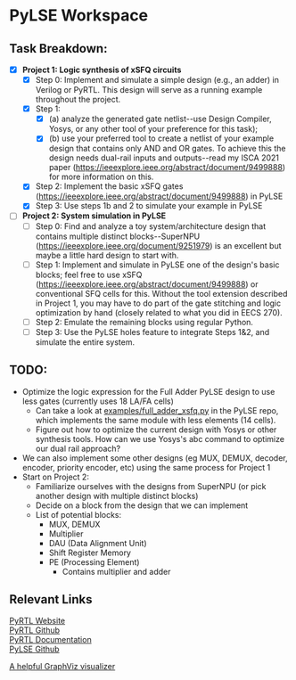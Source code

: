 # PyLSE Workspace

## Task Breakdown:
- [X] __Project 1: Logic synthesis of xSFQ circuits__
    - [x] Step 0: Implement and simulate a simple design (e.g., an adder) in Verilog or PyRTL. This design will serve as a running example throughout the project.
    - [x] Step 1:
        - [x] (a) analyze the generated gate netlist--use Design Compiler, Yosys, or any other tool of your preference for this task);
        - [x] (b) use your preferred tool to create a netlist of your example design that contains only AND and OR gates. To achieve this the design needs dual-rail inputs and outputs--read my ISCA 2021 paper (https://ieeexplore.ieee.org/abstract/document/9499888) for more information on this.
    - [x] Step 2: Implement the basic xSFQ gates (https://ieeexplore.ieee.org/abstract/document/9499888) in PyLSE
    - [x] Step 3: Use steps 1b and 2 to simulate your example in PyLSE

- [ ] __Project 2: System simulation in PyLSE__
    - [ ] Step 0: Find and analyze a toy system/architecture design that contains multiple distinct blocks--SuperNPU (https://ieeexplore.ieee.org/document/9251979) is an excellent but maybe a little hard design to start with.
    - [ ] Step 1: Implement and simulate in PyLSE one of the design's basic blocks; feel free to use xSFQ (https://ieeexplore.ieee.org/abstract/document/9499888) or conventional SFQ cells for this. Without the tool extension described in Project 1, you may have to do part of the gate stitching and logic optimization by hand (closely related to what you did in EECS 270).
    - [ ] Step 2: Emulate the remaining blocks using regular Python.
    - [ ] Step 3: Use the PyLSE holes feature to integrate Steps 1&2, and simulate the entire system.
## TODO:
- Optimize the logic expression for the Full Adder PyLSE design to use less gates (currently uses 18 LA/FA cells)
    - Can take a look at [examples/full_adder_xsfq.py](https://github.com/UCSBarchlab/PyLSE/blob/main/examples/full_adder_xsfq.py) in the PyLSE repo, which implements the same module with less elements (14 cells).
    - Figure out how to optimize the current design with Yosys or other synthesis tools. How can we use Yosys's abc command to optimize our dual rail approach?
- We can also implement some other designs (eg MUX, DEMUX, decoder, encoder, priority encoder, etc) using the same process for Project 1
- Start on Project 2:
    - Familiarize ourselves with the designs from SuperNPU (or pick another design with multiple distinct blocks)
    - Decide on a block from the design that we can implement
    - List of potential blocks:
      - MUX, DEMUX
      - Multiplier
      - DAU (Data Alignment Unit)
      - Shift Register Memory
      - PE (Processing Element)
        - Contains multiplier and adder



## Relevant Links
[PyRTL Website](http://ucsbarchlab.github.io/PyRTL/)  
[PyRTL Github](https://github.com/UCSBarchlab/PyRTL)  
[PyRTL Documentation](https://pyrtl.readthedocs.io/en/latest/index.html)  
[PyLSE Github](https://github.com/UCSBarchlab/PyLSE)  

[A helpful GraphViz visualizer](https://dreampuf.github.io/GraphvizOnline/)
